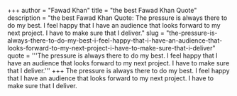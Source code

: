 +++
author = "Fawad Khan"
title = "the best Fawad Khan Quote"
description = "the best Fawad Khan Quote: The pressure is always there to do my best. I feel happy that I have an audience that looks forward to my next project. I have to make sure that I deliver."
slug = "the-pressure-is-always-there-to-do-my-best-i-feel-happy-that-i-have-an-audience-that-looks-forward-to-my-next-project-i-have-to-make-sure-that-i-deliver"
quote = '''The pressure is always there to do my best. I feel happy that I have an audience that looks forward to my next project. I have to make sure that I deliver.'''
+++
The pressure is always there to do my best. I feel happy that I have an audience that looks forward to my next project. I have to make sure that I deliver.
